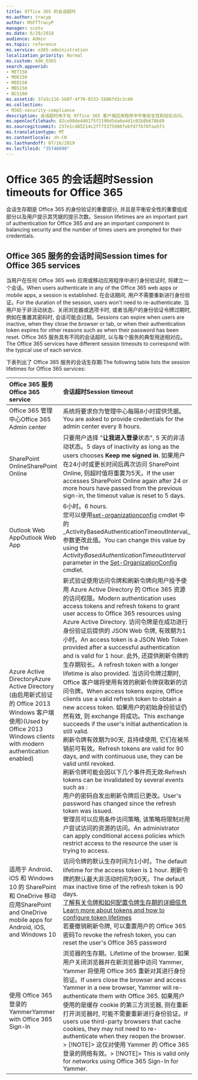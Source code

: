 ```yaml
---
title: Office 365 的会话超时
ms.author: tracyp
author: MSFTTracyP
manager: scotv
ms.date: 6/29/2018
audience: Admin
ms.topic: reference
ms.service: o365-administration
localization_priority: Normal
ms.custom: Adm_O365
search.appverid:
- MET150
- MOE150
- MED150
- MBS150
- BCS160
ms.assetid: 37a5c116-5b07-4f70-8333-5b86fd2c3c40
ms.collection:
- M365-security-compliance
description: 会话超时用于在 Office 365 客户端应用程序中平衡安全性和轻松访问。
ms.openlocfilehash: 82ce98de440175f2190d5da6e4d1c02b8b678b89
ms.sourcegitcommit: 237e1c485214c2ff75375988febfd7fb70faa5f3
ms.translationtype: MT
ms.contentlocale: zh-CN
ms.lasthandoff: 07/16/2019
ms.locfileid: "35746690"
---
```

# <a name="session-timeouts-for-office-365"></a><span data-ttu-id="477e8-103">Office 365 的会话超时</span><span class="sxs-lookup"><span data-stu-id="477e8-103">Session timeouts for Office 365</span></span>

<span data-ttu-id="477e8-104">会话生存期是 Office 365 的身份验证的重要部分, 并且是平衡安全性的重要组成部分以及用户提示其凭据的提示次数。</span><span class="sxs-lookup"><span data-stu-id="477e8-104">Session lifetimes are an important part of authentication for Office 365 and are an important component in balancing security and the number of times users are prompted for their credentials.</span></span>
  
## <a name="session-times-for-office-365-services"></a><span data-ttu-id="477e8-105">Office 365 服务的会话时间</span><span class="sxs-lookup"><span data-stu-id="477e8-105">Session times for Office 365 services</span></span>

<span data-ttu-id="477e8-106">当用户在任何 Office 365 web 应用或移动应用程序中进行身份验证时, 将建立一个会话。</span><span class="sxs-lookup"><span data-stu-id="477e8-106">When users authenticate in any of the Office 365 web apps or mobile apps, a session is established.</span></span> <span data-ttu-id="477e8-107">在会话期间, 用户不需要重新进行身份验证。</span><span class="sxs-lookup"><span data-stu-id="477e8-107">For the duration of the session, users won't need to re-authenticate.</span></span> <span data-ttu-id="477e8-108">当用户处于非活动状态、关闭浏览器或选项卡时, 或者当用户的身份验证令牌过期时, 例如在重置其密码时, 会话可能会过期。</span><span class="sxs-lookup"><span data-stu-id="477e8-108">Sessions can expire when users are inactive, when they close the browser or tab, or when their authentication token expires for other reasons such as when their password has been reset.</span></span> <span data-ttu-id="477e8-109">Office 365 服务具有不同的会话超时, 以与每个服务的典型用途相对应。</span><span class="sxs-lookup"><span data-stu-id="477e8-109">The Office 365 services have different session timeouts to correspond with the typical use of each service.</span></span>
  
<span data-ttu-id="477e8-110">下表列出了 Office 365 服务的会话生存期:</span><span class="sxs-lookup"><span data-stu-id="477e8-110">The following table lists the session lifetimes for Office 365 services:</span></span>
  
|<span data-ttu-id="477e8-111">**Office 365 服务**</span><span class="sxs-lookup"><span data-stu-id="477e8-111">**Office 365 service**</span></span>|<span data-ttu-id="477e8-112">**会话超时**</span><span class="sxs-lookup"><span data-stu-id="477e8-112">**Session timeout**</span></span>|
|:-----|:-----|
|<span data-ttu-id="477e8-113">Office 365 管理中心</span><span class="sxs-lookup"><span data-stu-id="477e8-113">Office 365 Admin center</span></span>  <br/> |<span data-ttu-id="477e8-114">系统将要求你为管理中心每隔8小时提供凭据。</span><span class="sxs-lookup"><span data-stu-id="477e8-114">You are asked to provide credentials for the admin center every 8 hours.</span></span>  <br/> |
|<span data-ttu-id="477e8-115">SharePoint Online</span><span class="sxs-lookup"><span data-stu-id="477e8-115">SharePoint Online</span></span>  <br/> |<span data-ttu-id="477e8-116">只要用户选择 "**让我进入登录**状态", 5 天的非活动状态。</span><span class="sxs-lookup"><span data-stu-id="477e8-116">5 days of inactivity as long as the users chooses **Keep me signed in**.</span></span> <span data-ttu-id="477e8-117">如果用户在24小时或更长时间后再次访问 SharePoint Online, 则超时值将重置为5天。</span><span class="sxs-lookup"><span data-stu-id="477e8-117">If the user accesses SharePoint Online again after 24 or more hours have passed from the previous sign-in, the timeout value is reset to 5 days.</span></span>  <br/> |
|<span data-ttu-id="477e8-118">Outlook Web App</span><span class="sxs-lookup"><span data-stu-id="477e8-118">Outlook Web App</span></span>  <br/> |<span data-ttu-id="477e8-119">6小时。</span><span class="sxs-lookup"><span data-stu-id="477e8-119">6 hours.</span></span>  <br/> <span data-ttu-id="477e8-120">您可以使用[set-organizationconfig](https://go.microsoft.com/fwlink/p/?LinkId=615378) cmdlet 中的_ActivityBasedAuthenticationTimeoutInterval_参数更改此值。</span><span class="sxs-lookup"><span data-stu-id="477e8-120">You can change this value by using the  _ActivityBasedAuthenticationTimeoutInterval_ parameter in the [Set-OrganizationConfig](https://go.microsoft.com/fwlink/p/?LinkId=615378) cmdlet.</span></span>  <br/> |
|<span data-ttu-id="477e8-121">Azure Active Directory</span><span class="sxs-lookup"><span data-stu-id="477e8-121">Azure Active Directory</span></span>  <br/> <span data-ttu-id="477e8-122">(由启用新式验证的 Office 2013 Windows 客户端使用)</span><span class="sxs-lookup"><span data-stu-id="477e8-122">(Used by Office 2013 Windows clients with modern authentication enabled)</span></span>  <br/> | <span data-ttu-id="477e8-123">新式验证使用访问令牌和刷新令牌向用户授予使用 Azure Active Directory 的 Office 365 资源的访问权限。</span><span class="sxs-lookup"><span data-stu-id="477e8-123">Modern authentication uses access tokens and refresh tokens to grant user access to Office 365 resources using Azure Active Directory.</span></span> <span data-ttu-id="477e8-124">访问令牌是在成功进行身份验证后提供的 JSON Web 令牌, 有效期为1小时。</span><span class="sxs-lookup"><span data-stu-id="477e8-124">An access token is a JSON Web Token provided after a successful authentication and is valid for 1 hour.</span></span> <span data-ttu-id="477e8-125">此外, 还提供刷新令牌的生存期较长。</span><span class="sxs-lookup"><span data-stu-id="477e8-125">A refresh token with a longer lifetime is also provided.</span></span> <span data-ttu-id="477e8-126">当访问令牌过期时, Office 客户端将使用有效的刷新令牌获取新的访问令牌。</span><span class="sxs-lookup"><span data-stu-id="477e8-126">When access tokens expire, Office clients use a valid refresh token to obtain a new access token.</span></span> <span data-ttu-id="477e8-127">如果用户的初始身份验证仍然有效, 则 exchange 将成功。</span><span class="sxs-lookup"><span data-stu-id="477e8-127">This exchange succeeds if the user's initial authentication is still valid.</span></span>  <br/>  <span data-ttu-id="477e8-128">刷新令牌有效期为90天, 且持续使用, 它们在被吊销前可有效。</span><span class="sxs-lookup"><span data-stu-id="477e8-128">Refresh tokens are valid for 90 days, and with continuous use, they can be valid until revoked.</span></span>  <br/>  <span data-ttu-id="477e8-129">刷新令牌可能会因以下几个事件而无效:</span><span class="sxs-lookup"><span data-stu-id="477e8-129">Refresh tokens can be invalidated by several events such as :</span></span>  <br/>  <span data-ttu-id="477e8-130">用户的密码自发出刷新令牌后已更改。</span><span class="sxs-lookup"><span data-stu-id="477e8-130">User's password has changed since the refresh token was issued.</span></span>  <br/>  <span data-ttu-id="477e8-131">管理员可以应用条件访问策略, 该策略将限制对用户尝试访问的资源的访问。</span><span class="sxs-lookup"><span data-stu-id="477e8-131">An administrator can apply conditional access policies which restrict access to the resource the user is trying to access.</span></span>  <br/> |
|<span data-ttu-id="477e8-132">适用于 Android、iOS 和 Windows 10 的 SharePoint 和 OneDrive 移动应用</span><span class="sxs-lookup"><span data-stu-id="477e8-132">SharePoint and OneDrive mobile apps for Android, iOS, and Windows 10</span></span>  <br/> |<span data-ttu-id="477e8-133">访问令牌的默认生存时间为1小时。</span><span class="sxs-lookup"><span data-stu-id="477e8-133">The default lifetime for the access token is 1 hour.</span></span> <span data-ttu-id="477e8-134">刷新令牌的默认最大非活动时间为90天。</span><span class="sxs-lookup"><span data-stu-id="477e8-134">The default max inactive time of the refresh token is 90 days.</span></span>  <br/> [<span data-ttu-id="477e8-135">了解有关令牌和如何配置令牌生存期的详细信息</span><span class="sxs-lookup"><span data-stu-id="477e8-135">Learn more about tokens and how to configure token lifetimes</span></span>](https://docs.microsoft.com/en-us/azure/active-directory/active-directory-configurable-token-lifetimes) <br/> <span data-ttu-id="477e8-136">若要撤销刷新令牌, 可以重置用户的 Office 365 密码</span><span class="sxs-lookup"><span data-stu-id="477e8-136">To revoke the refresh token, you can reset the user's Office 365 password</span></span>  <br/> |
|<span data-ttu-id="477e8-137">使用 Office 365 登录的 Yammer</span><span class="sxs-lookup"><span data-stu-id="477e8-137">Yammer with Office 365 Sign-In</span></span>  <br/> |<span data-ttu-id="477e8-138">浏览器的生存期。</span><span class="sxs-lookup"><span data-stu-id="477e8-138">Lifetime of the browser.</span></span> <span data-ttu-id="477e8-139">如果用户关闭浏览器并在新浏览器中访问 Yammer, Yammer 将使用 Office 365 重新对其进行身份验证。</span><span class="sxs-lookup"><span data-stu-id="477e8-139">If users close the browser and access Yammer in a new browser, Yammer will re-authenticate them with Office 365.</span></span> <span data-ttu-id="477e8-140">如果用户使用的是缓存 cookie 的第三方浏览器, 则在重新打开浏览器时, 可能不需要重新进行身份验证。</span><span class="sxs-lookup"><span data-stu-id="477e8-140">If users use third-party browsers that cache cookies, they may not need to re-authenticate when they reopen the browser.</span></span>  <br/> <span data-ttu-id="477e8-141">> [!NOTE]> 这仅对使用 Yammer 的 Office 365 登录的网络有效。</span><span class="sxs-lookup"><span data-stu-id="477e8-141">> [!NOTE]> This is valid only for networks using Office 365 Sign-In for Yammer.</span></span>           |
   

